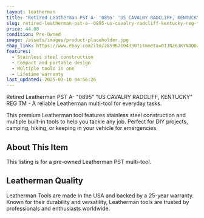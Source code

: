 ```yaml
---
layout: leatherman
title: "Retired Leatherman PST A- '0895' 'US CAVALRY RADCLIFF, KENTUCKY' REG TM"
slug: retired-leatherman-pst-a--0895-us-cavalry-radcliff-kentucky-reg-tm
price: 44.00
condition: Pre-Owned
image: /assets/images/product-placeholder.jpg
ebay_link: https://www.ebay.com/itm/285967104330?itmmeta=01JNZ6JKYNDQDZVPWVDPN8WF6X&hash=item4294f7b94a:g:7QUAAOSwKCRmmUxs&itmprp=enc%3AAQAKAAAA4FkggFvd1GGDu0w3yXCmi1evYgptwOpmq%2FYlR6a5mBn1Jt0f6E%2B11jxOYgz7kjXS%2FkqNx4BOZUivtXQJ5kfFTohHM%2BVIALxlZWU9Rk2hSAsOhC9SzSlpv0VkhAaG19q3%2FUpMfuHN07oIG86cdpbtHw2QMSZmn9BkNAa5Pq80mTBwBVAJlUe8j2Go2NVtM0no6zWMSr91UQDGxaGeevPkTiLmAmTGuS6J0th8IPWBI9jF0r3BvnIehUF9U%2FCZT54%2FD6dQw6zZUxEndzVwO%2F6VnsWcYflP3lpb1d3Y0%2F0vWPzg%7Ctkp%3ABk9SR7y_yuavZQ
features:
  - Stainless steel construction
  - Compact and portable design
  - Multiple tools in one
  - Lifetime warranty
last_updated: 2025-03-10 04:56:26
---
```


Retired Leatherman PST A- "0895" "US CAVALRY RADCLIFF, KENTUCKY" REG TM - A reliable Leatherman multi-tool for everyday tasks.

This premium Leatherman tool features stainless steel construction and multiple built-in tools to help you tackle any job. Perfect for DIY projects, camping, hiking, or keeping in your vehicle for emergencies.

## About This Item

This listing is for a pre-owned Leatherman PST multi-tool.

## Leatherman Quality

Leatherman Tools are made in the USA and backed by a 25-year warranty. Known for their durability and versatility, Leatherman tools are trusted by professionals and enthusiasts worldwide.

